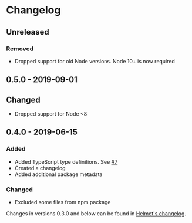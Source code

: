 # Changelog

## Unreleased

### Removed

- Dropped support for old Node versions. Node 10+ is now required

## 0.5.0 - 2019-09-01

## Changed

- Dropped support for Node <8

## 0.4.0 - 2019-06-15

### Added

- Added TypeScript type definitions. See [#7](https://github.com/helmetjs/crossdomain/issues/7)
- Created a changelog
- Added additional package metadata

### Changed

- Excluded some files from npm package

Changes in versions 0.3.0 and below can be found in [Helmet's changelog](https://github.com/helmetjs/helmet/blob/master/CHANGELOG.md).
